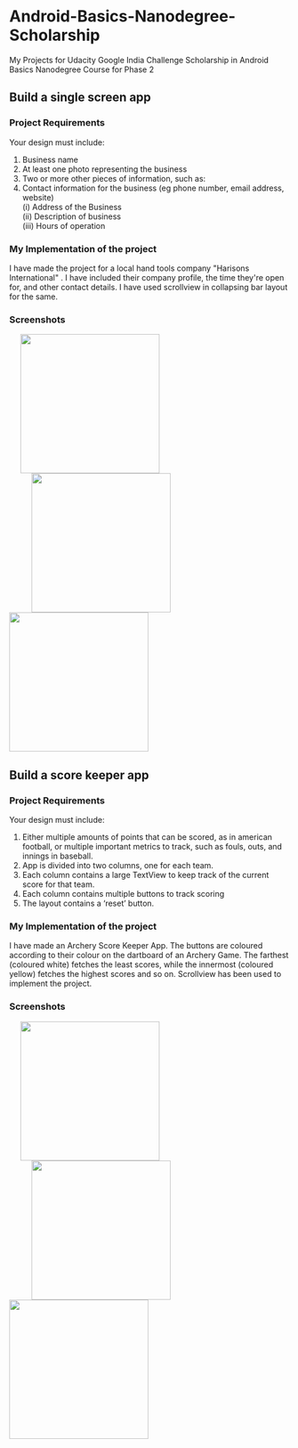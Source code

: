 # Android-Basics-Nanodegree-Scholarship

My Projects for Udacity Google India Challenge Scholarship in Android Basics Nanodegree Course for Phase 2

## Build a single screen app

### Project Requirements

Your design must include:

1) Business name </br>
2) At least one photo representing the business </br>
3) Two or more other pieces of information, such as: </br>
4) Contact information for the business (eg phone number, email address, website) </br>
(i) Address of the Business </br>
(ii) Description of business </br>
(iii) Hours of operation

### My Implementation of the project

I have made the project for a local hand tools company "Harisons International" . I have included their company profile, the time they're open for, and other contact details. I have used scrollview in collapsing bar layout for the same.

### Screenshots

<img src="https://imgur.com/1G0T5zm.jpg" width="250" hspace="20"><img src="https://imgur.com/9sDM9jY.jpg" width="250"  hspace="40"><img src="https://imgur.com/fVSqMO2.jpg" width="250">


## Build a score keeper app

### Project Requirements

Your design must include:

1) Either multiple amounts of points that can be scored, as in american football, or multiple important metrics to track, such as fouls, outs, and innings in baseball. </br>
2) App is divided into two columns, one for each team. </br>
3) Each column contains a large TextView to keep track of the current score for that team. </br>
4) Each column contains multiple buttons to track scoring </br>
5) The layout contains a ‘reset’ button. </br>

### My Implementation of the project

I have made an Archery Score Keeper App. The buttons are coloured according to their colour on the dartboard of an Archery Game. The farthest (coloured white) fetches the least scores, while the innermost (coloured yellow) fetches the highest scores and so on. Scrollview has been used to implement the project.

### Screenshots

<img src="https://imgur.com/L47OvYC.jpg" width="250" hspace="20"><img src="https://imgur.com/3o9tclg.jpg" width="250"  hspace="40"><img src="https://imgur.com/tdIvNRh.jpg" width="250">


